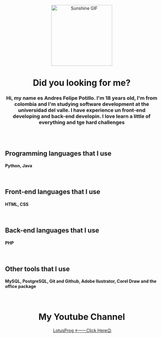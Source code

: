 <div align="center" id="imgPresentation">
  <img src="https://pa1.aminoapps.com/6401/d485c5a6f77eef1d7cfc6cac89ebe75a25d952ba_00.gif" alt="Sunshine GIF" width="200">
  <h1>Did you looking for me?</h1>
</div>

<div align= "center" id= "aboutME">
  <h3>Hi, my name es Andres Felipe Potillo. I'm 18 years old, I'm from colombia and I'm studying software development at the universidad del valle. I have experience un front-end developing and back-end developin. I love learn a little of everything and tge hard challenges</h2>
</div>
<br>
<br>

<div id="programmingLanguages">
  <h2>Programming languages that I use</h2>
  <h4>Python, Java</h4>
<br>
  <h2>Front-end languages that I use</h2>
  <h4>HTML, CSS</h4>
<br>
  
  <h2>Back-end languages that I use</h2>
  <h4>PHP</h4>
<br>
  
  <h2>Other tools that I use</h2>
  <h4>MySQL, PostgreSQL, Git and Github, Adobe Ilustrator, Corel Draw and the office package </h4>
</div>
<br>

<div align="center" id="myYoutubeChannel">
  <h1>My Youtube Channel</h1>
  <img src="">
  <a href="https://www.youtube.com/channel/UCl_gt8glUhVvL3TBv63y0qw">LotusProg    <---Click Here😉 </a>
</div>


